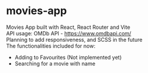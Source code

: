 # movies-app
Movies App built with React, React Router and Vite <br/>
API usage: OMDb API - https://www.omdbapi.com/ <br/>
Planning to add responsiveness, and SCSS in the future <br/>
The functionalities included for now:
- Adding to Favourites (Not implemented yet)
- Searching for a movie with name
